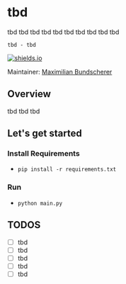 # tbd

tbd tbd tbd tbd tbd tbd tbd tbd tbd tbd

``tbd - tbd``

[![shields.io](https://img.shields.io/badge/license-Apache2-blue.svg)](http://www.apache.org/licenses/LICENSE-2.0.txt)

Maintainer: [Maximilian Bundscherer](https://bundscherer-online.de)

## Overview

tbd tbd tbd

## Let's get started

### Install Requirements

- `pip install -r requirements.txt`

### Run

- `python main.py`

## TODOS

- [ ] tbd
- [ ] tbd
- [ ] tbd
- [ ] tbd
- [ ] tbd 